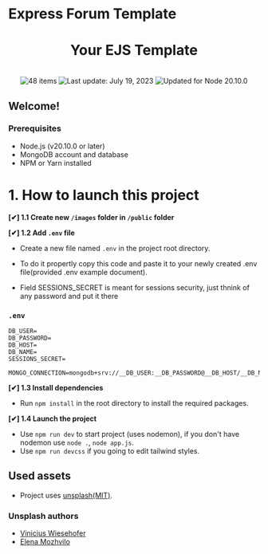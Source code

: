 # Express Forum Template

<h1 align="center">
    Your EJS Template
</h1>
<br/>
<div align="center">
  <img src="https://img.shields.io/badge/⚙%20Routers%20count-%2048%20Best%20Practices-blue.svg" alt="48 items"/> 
  <img id="last-update-badge" src="https://img.shields.io/badge/%F0%9F%93%85%20Last%20update%20-%20February%2005%2C%202024-green.svg" alt="Last update: July 19, 2023" /> 
  <img src="https://img.shields.io/badge/ %E2%9C%94%20Updated%20For%20Version%20-%20Node%2020.10.0-brightgreen.svg" alt="Updated for Node 20.10.0"/>
</div>

## Welcome!

### Prerequisites

-   Node.js (v20.10.0 or later)
-   MongoDB account and database
-   NPM or Yarn installed

# 1. How to launch this project

**[✔] 1.1 Create new `/images` folder in `/public` folder**

**[✔] 1.2 Add `.env` file**

-   Create a new file named `.env` in the project root directory.

-   To do it propertly copy this code and paste it to your newly created .env file(provided .env example document).

-   Field SESSIONS_SECRET is meant for sessions security, just thnink of any password and put it there

### `.env`

```
DB_USER=
DB_PASSWORD=
DB_HOST=
DB_NAME=
SESSIONS_SECRET=

MONGO_CONNECTION=mongodb+srv://__DB_USER:__DB_PASSWORD@__DB_HOST/__DB_NAME
```

**[✔] 1.3 Install dependencies**

-   Run `npm install` in the root directory to install the required packages.

**[✔] 1.4 Launch the project**

-   Use `npm run dev` to start project (uses nodemon), if you don't have nodemon use `node .`, `node app.js`.
-   Use `npm run devcss` if you going to edit tailwind styles.

## Used assets

-   Project uses [unsplash(MIT)](https://unsplash.com/license).

### Unsplash authors

-   [Vinicius Wiesehofer](https://unsplash.com/@wiesehofer)
-   [Elena Mozhvilo](https://unsplash.com/@miracleday)
